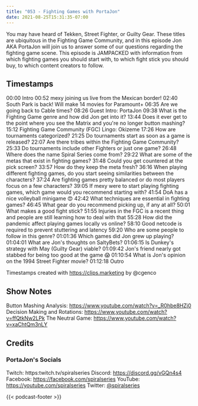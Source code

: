 ```yaml
---
title: "053 - Fighting Games with PortaJon"
date: 2021-08-25T15:31:35-07:00
---
```

You may have heard of Tekken, Street Fighter, or Guilty Gear. These titles are ubiquitous in the Fighting Game Community, and in this episode Jon AKA PortaJon will join us to answer some of our questions regarding the fighting game scene. This episode is JAMPACKED with information from which fighting games you should start with, to which fight stick you should buy, to which content creators to follow.

## Timestamps
00:00 Intro
00:52 mexy joining us live from the Mexican border!
02:40 South Park is back! Will make 14 movies for Paramount+
06:35 Are we going back to Cable times?
08:26 Guest Intro: PortaJon
09:38 What is the Fighting Game genre and how did Jon get into it?
13:44 Does it ever get to the point where you see the Matrix and you're no longer button mashing?
15:12 Fighting Game Community (FGC) Lingo: Okizeme
17:26 How are tournaments categorized?
21:25 Do tournaments start as soon as a game is released?
22:07 Are there tribes within the Fighting Game Community?
25:33 Do tournaments include other Fighters or just one game?
26:48 Where does the name Spiral Series come from?
29:22 What are some of the metas that exist in fighting games?
31:48 Could you get countered at the pick screen?
33:57 How do they keep the meta fresh?
36:16 When playing different fighting games, do you start seeing similarities between the characters?
37:24 Are fighting games pretty balanced or do most players focus on a few characters?
39:05 If mexy were to start playing fighting games, which game would you recommend starting with?
41:54 DoA has a nice volleyball minigame 😍
42:42 What techniques are essential in fighting games?
46:45 What gear do you recommend picking up, if any at all?
50:01 What makes a good fight stick?
51:55 Injuries in the FGC is a recent thing and people are still learning how to deal with that
55:28 How did the pandemic affect playing games locally vs online?
58:10 Good netcode is required to prevent stuttering and latency
59:20 Who are some people to follow in this genre?
01:01:36 Which games did Jon grew up playing?
01:04:01 What are Jon's thoughts on SaltyBets?
01:06:15 Is Dunkey's strategy with May (Guilty Gear) viable?
01:09:42 Jon's friend nearly got stabbed for being too good at the game 😱
01:10:54 What is Jon's opinion on the 1994 Street Fighter movie?
01:12:18 Outro

Timestamps created with https://clips.marketing by @cgenco

## Show Notes
Button Mashing Analysis: https://www.youtube.com/watch?v=_R0hbe8HZj0 
Decision Making and Rotations: https://www.youtube.com/watch?v=ffQtkNw2LPk
The Neutral Game: https://www.youtube.com/watch?v=xaChtQm3nLY

## Credits

### PortaJon's Socials
Twitch: https:twitch.tv/spiralseries
Discord: https://discord.gg/vGQn4s4
Facebook: https://facebook.com/spiralseries
YouTube: https://youtube.com/spiralseries
Twitter: [@spiralseries](https://twitter.com/spiralseries)

{{< podcast-footer >}}
